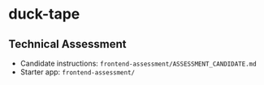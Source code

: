 # duck-tape

## Technical Assessment

- Candidate instructions: `frontend-assessment/ASSESSMENT_CANDIDATE.md`
- Starter app: `frontend-assessment/`